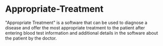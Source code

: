 # Appropriate-Treatment


"Appropriate Treatment" is a software that can be used to diagnose a disease and offer the most appropriate treatment to the patient after entering blood test information and additional details in the software about the patient by the doctor.
